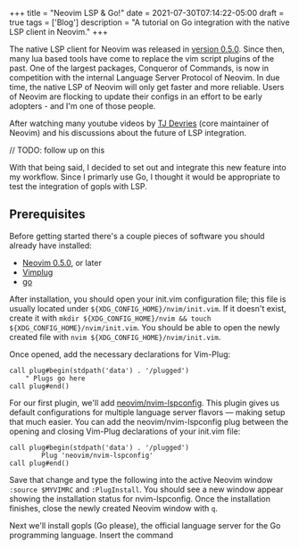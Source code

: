 +++
title = "Neovim LSP & Go!"
date = 2021-07-30T07:14:22-05:00
draft = true
tags = ['Blog']
description = "A tutorial on Go integration with the native LSP client in Neovim."
+++

The native LSP client for Neovim was released in [version 0.5.0](https://github.com/neovim/neovim/commit/a5ac2f45ff84a688a09479f357a9909d5b914294). Since then, many lua based tools have come to replace the vim script plugins of the past. One of the largest packages, Conqueror of Commands, is now in competition with the internal Language Server Protocol of Neovim. In due time, the native LSP of Neovim will only get faster and more reliable. Users of Neovim are flocking to update their configs in an effort to be early adopters - and I'm one of those people. 

After watching many youtube videos by [TJ Devries](https://www.youtube.com/channel/UCd3dNckv1Za2coSaHGHl5aA) (core maintainer of Neovim) and his discussions about the future of LSP integration.

// TODO: follow up on this

With that being said, I decided to set out and integrate this new feature into my workflow. Since I primarly use Go, I thought it would be appropriate to test the integration of gopls with LSP.

## Prerequisites

Before getting started there's a couple pieces of software you should already have installed:
 - [Neovim 0.5.0](https://github.com/neovim/neovim/releases/tag/v0.5.0), or later 
 - [Vimplug](https://github.com/junegunn/vim-plug)
 - [go](https://golang.org/doc/install)

After installation, you should open your init.vim configuration file; this file is usually located under `${XDG_CONFIG_HOME}/nvim/init.vim`. If it doesn't exist, create it with `mkdir ${XDG_CONFIG_HOME}/nvim && touch ${XDG_CONFIG_HOME}/nvim/init.vim`. You should be able to open the newly created file with `nvim ${XDG_CONFIG_HOME}/nvim/init.vim`.

Once opened, add the necessary declarations for Vim-Plug:

```VimL
call plug#begin(stdpath('data') . '/plugged')
	" Plugs go here
call plug#end()
```

For our first plugin, we'll add [neovim/nvim-lspconfig](https://github.com/neovim/nvim-lspconfig). This plugin gives us default configurations for multiple language server flavors — making setup that much easier. You can add the neovim/nvim-lspconfig plug between the opening and closing Vim-Plug declarations of your init.vim file:

```VimL
call plug#begin(stdpath('data') . '/plugged')
        Plug 'neovim/nvim-lspconfig'
call plug#end()
```

Save that change and type the following into the active Neovim window `:source $MYVIMRC` and `:PlugInstall`. You should see a new window appear showing the installation status for nvim-lspconfig. Once the installation finishes, close the newly created Neovim window with `q`. 

Next we'll install gopls (Go please), the official language server for the Go programming language. Insert the command

